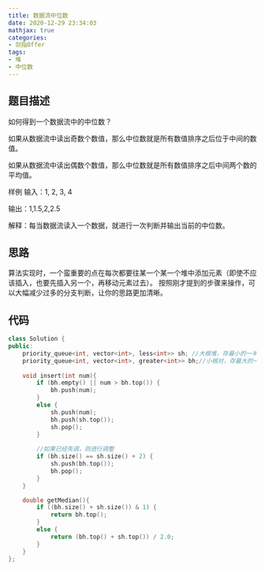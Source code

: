 ```yaml
---
title: 数据流中位数
date: 2020-12-29 23:34:03
mathjax: true
categories:
- 剑指Offer
tags: 
- 堆
- 中位数
---
```


## 题目描述

如何得到一个数据流中的中位数？

如果从数据流中读出奇数个数值，那么中位数就是所有数值排序之后位于中间的数值。

如果从数据流中读出偶数个数值，那么中位数就是所有数值排序之后中间两个数的平均值。

样例
输入：1, 2, 3, 4

输出：1,1.5,2,2.5

解释：每当数据流读入一个数据，就进行一次判断并输出当前的中位数。

## 思路

算法实现时，一个蛮重要的点在每次都要往某一个某一个堆中添加元素（即使不应该插入，也要先插入另一个，再移动元素过去）。
按照刚才提到的步骤来操作，可以大幅减少过多的分支判断，让你的思路更加清晰。

## 代码

```cpp
class Solution {
public:
    priority_queue<int, vector<int>, less<int>> sh; //大根堆，存最小的一半
    priority_queue<int, vector<int>, greater<int>> bh;//小根对，存最大的一半
    
    void insert(int num){
        if (bh.empty() || num > bh.top()) {
            bh.push(num);
        }
        else { 
            sh.push(num);
            bh.push(sh.top());
            sh.pop();
        }
        
        //如果已经失调，则进行调整
        if (bh.size() == sh.size() + 2) {
            sh.push(bh.top());
            bh.pop();
        }
    }

    double getMedian(){
        if ((bh.size() + sh.size()) & 1) {
            return bh.top();
        }
        else {
            return (bh.top() + sh.top()) / 2.0;
        }
    }
};
```
